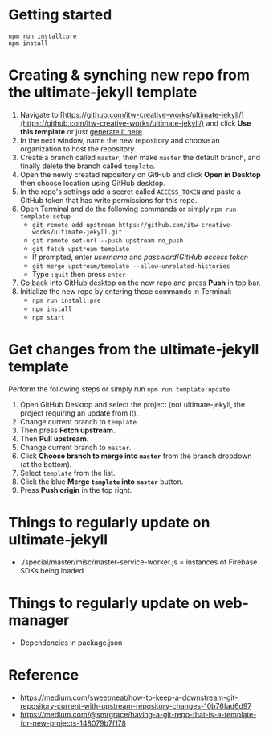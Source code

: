 # Getting started
```shell
npm run install:pre
npm install
```

# Creating & synching new repo from the ultimate-jekyll template
1. Navigate to [https://github.com/itw-creative-works/ultimate-jekyll/](https://github.com/itw-creative-works/ultimate-jekyll/) and click **Use this template** or just [generate it here](https://github.com/iwiedenm/ultimate-jekyll/generate).
2. In the next window, name the new repository and choose an organization to host the repository.
3. Create a branch called `master`, then make `master` the default branch, and finally delete the branch called `template`.
4. Open the newly created repository on GitHub and click **Open in Desktop** then choose location using GitHub desktop.
5. In the repo's settings add a secret called `ACCESS_TOKEN` and paste a GitHub token that has write permissions for this repo.
6. Open Terminal and do the following commands or simply `npm run template:setup`
    * `git remote add upstream https://github.com/itw-creative-works/ultimate-jekyll.git`
    * `git remote set-url --push upstream no_push`
    * `git fetch upstream template`
    * If prompted, enter *username* and *password*/*GitHub access token*
    * `git merge upstream/template --allow-unrelated-histories`
    * Type `:quit` then press `enter`
7. Go back into GitHub desktop on the new repo and press **Push** in top bar.
8. Initialize the new repo by entering these commands in Terminal:
    * `npm run install:pre`
    * `npm install`
    * `npm start`

# Get changes from the ultimate-jekyll template
Perform the following steps or simply run `npm run template:update`
1. Open GitHub Desktop and select the project (not ultimate-jekyll, the project requiring an update from it).
2. Change current branch to `template`.
3. Then press **Fetch upstream**.
4. Then **Pull upstream**.
5. Change current branch to `master`.
6. Click **Choose branch to merge into `master`** from the branch dropdown (at the bottom).
7. Select `template` from the list.
8. Click the blue **Merge `template` into `master`** button.
9. Press **Push origin** in the top right.

# Things to regularly update on ultimate-jekyll
* ./special/master/misc/master-service-worker.js = instances of Firebase SDKs being loaded

# Things to regularly update on web-manager
* Dependencies in package.json

# Reference
* https://medium.com/sweetmeat/how-to-keep-a-downstream-git-repository-current-with-upstream-repository-changes-10b76fad6d97
* https://medium.com/@smrgrace/having-a-git-repo-that-is-a-template-for-new-projects-148079b7f178
